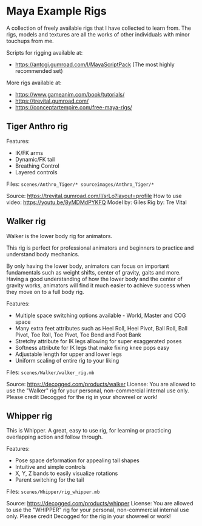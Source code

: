 # Maya Example Rigs

A collection of freely available rigs that I have collected to learn from. The rigs, models and textures are all the works of other individuals with minor touchups from me.

Scripts for rigging available at:
* https://antcgi.gumroad.com/l/MayaScriptPack (The most highly recommended set)

More rigs available at:
* https://www.gameanim.com/book/tutorials/
* https://trevital.gumroad.com/
* https://conceptartempire.com/free-maya-rigs/

## Tiger Anthro rig

Features:
* IK/FK arms
* Dynamic/FK tail
* Breathing Control
* Layered controls

Files: `scenes/Anthro_Tiger/* sourceimages/Anthro_Tiger/*`

Source: https://trevital.gumroad.com/l/srLo?layout=profile
How to use video: https://youtu.be/8yMDMdPYKFQ
Model by: Giles
Rig by: Tre Vital

## Walker rig

Walker is the lower body rig for animators.

This rig is perfect for professional animators and beginners to practice and understand body mechanics.

By only having the lower body, animators can focus on important fundamentals such as weight shifts, center of gravity, gaits and more. Having a good understanding of how the lower body and the center of gravity works, animators will find it much easier to achieve success when they move on to a full body rig.

Features:
* Multiple space switching options available - World, Master and COG space
* Many extra feet attributes such as Heel Roll, Heel Pivot, Ball Roll, Ball Pivot, Toe Roll, Toe Pivot, Toe Bend and Foot Bank
* Stretchy attribute for IK legs allowing for super exaggerated poses
* Softness attribute for IK legs that make fixing knee pops easy
* Adjustable length for upper and lower legs
* Uniform scaling of entire rig to your liking

Files: `scenes/Walker/walker_rig.mb`

Source: https://decogged.com/products/walker
License: You are allowed to use the "Walker" rig for your personal, non-commercial internal use only. Please credit Decogged for the rig in your showreel or work!

## Whipper rig

This is Whipper. A great, easy to use rig, for learning or practicing overlapping action and follow through.

Features:
* Pose space deformation for appealing tail shapes
* Intuitive and simple controls
* X, Y, Z bands to easily visualize rotations
* Parent switching for the tail

Files: `scenes/Whipper/rig_whipper.mb`

Source: https://decogged.com/products/whipper
License: You are allowed to use the "WHIPPER" rig for your personal, non-commercial internal use only. Please credit Decogged for the rig in your showreel or work!
